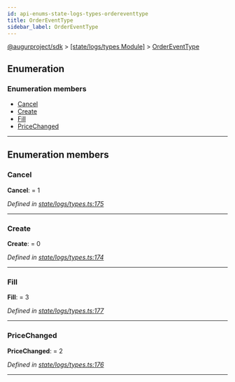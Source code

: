 ```yaml
---
id: api-enums-state-logs-types-ordereventtype
title: OrderEventType
sidebar_label: OrderEventType
---
```


[@augurproject/sdk](api-readme.md) > [[state/logs/types Module]](api-modules-state-logs-types-module.md) > [OrderEventType](api-enums-state-logs-types-ordereventtype.md)

## Enumeration

### Enumeration members

* [Cancel](api-enums-state-logs-types-ordereventtype.md#cancel)
* [Create](api-enums-state-logs-types-ordereventtype.md#create)
* [Fill](api-enums-state-logs-types-ordereventtype.md#fill)
* [PriceChanged](api-enums-state-logs-types-ordereventtype.md#pricechanged)

---

## Enumeration members

<a id="cancel"></a>

###  Cancel

**Cancel**:  = 1

*Defined in [state/logs/types.ts:175](https://github.com/AugurProject/augur/blob/06e47ad207/packages/augur-sdk/src/state/logs/types.ts#L175)*

___
<a id="create"></a>

###  Create

**Create**:  = 0

*Defined in [state/logs/types.ts:174](https://github.com/AugurProject/augur/blob/06e47ad207/packages/augur-sdk/src/state/logs/types.ts#L174)*

___
<a id="fill"></a>

###  Fill

**Fill**:  = 3

*Defined in [state/logs/types.ts:177](https://github.com/AugurProject/augur/blob/06e47ad207/packages/augur-sdk/src/state/logs/types.ts#L177)*

___
<a id="pricechanged"></a>

###  PriceChanged

**PriceChanged**:  = 2

*Defined in [state/logs/types.ts:176](https://github.com/AugurProject/augur/blob/06e47ad207/packages/augur-sdk/src/state/logs/types.ts#L176)*

___

